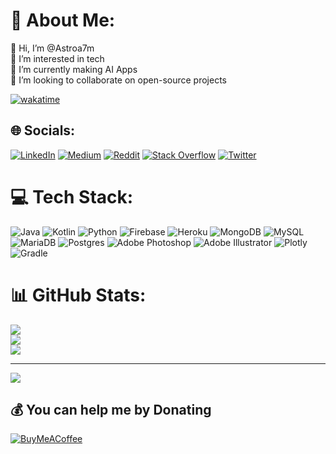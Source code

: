 
# 💫 About Me:
👋 Hi, I’m @Astroa7m<br>👀 I’m interested in tech<br>🌱 I’m currently making AI Apps<br>💞️ I’m looking to collaborate on open-source projects

[![wakatime](https://wakatime.com/badge/user/d6f80ccc-d2df-42d4-ae7f-61c0bd91b49a.svg?style=social)](https://wakatime.com/@d6f80ccc-d2df-42d4-ae7f-61c0bd91b49a)

## 🌐 Socials:
[![LinkedIn](https://img.shields.io/badge/LinkedIn-%230077B5.svg?logo=linkedin&logoColor=white)](https://linkedin.com/in/astroa7m) [![Medium](https://img.shields.io/badge/Medium-12100E?logo=medium&logoColor=white)](https://medium.com/@astroa7m) [![Reddit](https://img.shields.io/badge/Reddit-%23FF4500.svg?logo=Reddit&logoColor=white)](https://reddit.com/user/astroa7m) [![Stack Overflow](https://img.shields.io/badge/-Stackoverflow-FE7A16?logo=stack-overflow&logoColor=white)](https://stackoverflow.com/users/16059091) [![Twitter](https://img.shields.io/badge/Twitter-%231DA1F2.svg?logo=Twitter&logoColor=white)](https://twitter.com/astroa7m) 

# 💻 Tech Stack:
![Java](https://img.shields.io/badge/java-%23ED8B00.svg?style=plastic&logo=java&logoColor=white) ![Kotlin](https://img.shields.io/badge/kotlin-%230095D5.svg?style=plastic&logo=kotlin&logoColor=white) ![Python](https://img.shields.io/badge/python-3670A0?style=plastic&logo=python&logoColor=ffdd54) ![Firebase](https://img.shields.io/badge/firebase-%23039BE5.svg?style=plastic&logo=firebase) ![Heroku](https://img.shields.io/badge/heroku-%23430098.svg?style=plastic&logo=heroku&logoColor=white) ![MongoDB](https://img.shields.io/badge/MongoDB-%234ea94b.svg?style=plastic&logo=mongodb&logoColor=white) ![MySQL](https://img.shields.io/badge/mysql-%2300f.svg?style=plastic&logo=mysql&logoColor=white) ![MariaDB](https://img.shields.io/badge/MariaDB-003545?style=plastic&logo=mariadb&logoColor=white) ![Postgres](https://img.shields.io/badge/postgres-%23316192.svg?style=plastic&logo=postgresql&logoColor=white) ![Adobe Photoshop](https://img.shields.io/badge/adobephotoshop-%2331A8FF.svg?style=plastic&logo=adobephotoshop&logoColor=white) ![Adobe Illustrator](https://img.shields.io/badge/adobeillustrator-%23FF9A00.svg?style=plastic&logo=adobeillustrator&logoColor=white) ![Plotly](https://img.shields.io/badge/Plotly-%233F4F75.svg?style=plastic&logo=plotly&logoColor=white) ![Gradle](https://img.shields.io/badge/Gradle-02303A.svg?style=plastic&logo=Gradle&logoColor=white)
# 📊 GitHub Stats:
![](https://github-readme-stats.vercel.app/api?username=astroa7m&theme=tokyonight&hide_border=false&include_all_commits=false&count_private=false)<br/>
![](https://github-readme-streak-stats.herokuapp.com/?user=astroa7m&theme=tokyonight&hide_border=false)<br/>
![](https://github-readme-stats.vercel.app/api/top-langs/?username=astroa7m&theme=tokyonight&hide_border=false&include_all_commits=false&count_private=false&layout=compact)

---
[![](https://visitcount.itsvg.in/api?id=astroa7m&icon=0&color=0)](https://visitcount.itsvg.in)

  ## 💰 You can help me by Donating
  [![BuyMeACoffee](https://img.shields.io/badge/Buy%20Me%20a%20Coffee-ffdd00?style=for-the-badge&logo=buy-me-a-coffee&logoColor=black)](https://buymeacoffee.com/astroscoding) 

  <!-- Proudly created with GPRM ( https://gprm.itsvg.in ) -->
